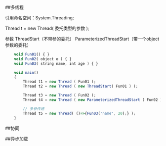##多线程

引用命名空间：System.Threading;

Thread t = new Thread( 委托类型的参数 );

参数
    ThreadStart（不带参的委托）
    ParameterizedThreadStart（带一个object参数的委托）

```javascript
    void Fun01() { }
    void Fun02( object o ) { }
    void Fun03( string name, int age ) { }

    void main()
    {
        Thread t1 = new Thread ( Fun01 );
        Thread t2 = new Thread ( new ThreadStart( Fun01 ) );

        Thread t3 = new Thread ( Fun02 );
        Thread t4 = new Thread ( new ParameterizedThreadStart ( Fun02 ) );

        // 多參传递
        Thread t5 = new Thread( ()=>{Fun03("name", 20);} );
    }


```

##协同

##异步加载